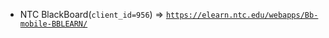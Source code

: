  - NTC BlackBoard(`client_id=956`) => [`https://elearn.ntc.edu/webapps/Bb-mobile-BBLEARN/`](https://elearn.ntc.edu/webapps/Bb-mobile-BBLEARN/)
